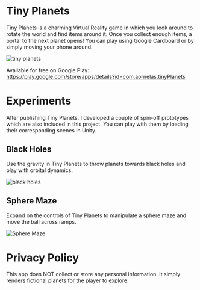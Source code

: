 # Tiny Planets

Tiny Planets is a charming Virtual Reality game in which you look around to rotate the world and find items around it. Once you collect enough items, a portal to the next planet opens! You can play using Google Cardboard or by simply moving your phone around.

![tiny planets](https://raw.githubusercontent.com/aornelas/Tiny-Planets/master/gifs/tiny%20planets%20demo.gif)

Available for free on Google Play: https://play.google.com/store/apps/details?id=com.aornelas.tinyPlanets

# Experiments

After publishing Tiny Planets, I developed a couple of spin-off prototypes which are also included in this project. You can play with them by loading their corresponding scenes in Unity.

## Black Holes

Use the gravity in Tiny Planets to throw planets towards black holes and play with orbital dynamics.

![black holes](https://raw.githubusercontent.com/aornelas/Tiny-Planets/master/gifs/2%20black%20holes.gif)

## Sphere Maze

Expand on the controls of Tiny Planets to manipulate a sphere maze and move the ball across ramps.

![Sphere Maze](https://raw.githubusercontent.com/aornelas/Tiny-Planets/master/gifs/sphere%20maze.gif)

# Privacy Policy

This app does NOT collect or store any personal information. It simply renders fictional planets for the player to explore.
